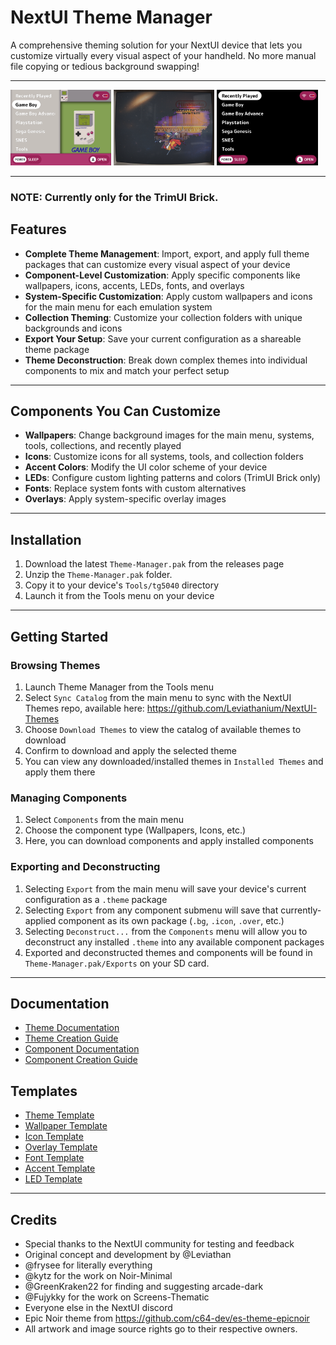 # NextUI Theme Manager

A comprehensive theming solution for your NextUI device that lets you customize virtually every visual aspect of your handheld. No more manual file copying or tedious background swapping!

---

<p float="left">
  <img src="/documents/previews/Consolized.theme.png" width="32%" />
  <img src="/documents/previews/Deep-Space.theme.png" width="32%" />
  <img src="/documents/previews/Default.theme.png" width="32%" />
</p>

---

### NOTE: Currently only for the TrimUI Brick.

## Features

- **Complete Theme Management**: Import, export, and apply full theme packages that can customize every visual aspect of your device
- **Component-Level Customization**: Apply specific components like wallpapers, icons, accents, LEDs, fonts, and overlays
- **System-Specific Customization**: Apply custom wallpapers and icons for the main menu for each emulation system
- **Collection Theming**: Customize your collection folders with unique backgrounds and icons
- **Export Your Setup**: Save your current configuration as a shareable theme package
- **Theme Deconstruction**: Break down complex themes into individual components to mix and match your perfect setup

---

## Components You Can Customize

- **Wallpapers**: Change background images for the main menu, systems, tools, collections, and recently played
- **Icons**: Customize icons for all systems, tools, and collection folders
- **Accent Colors**: Modify the UI color scheme of your device
- **LEDs**: Configure custom lighting patterns and colors (TrimUI Brick only)
- **Fonts**: Replace system fonts with custom alternatives
- **Overlays**: Apply system-specific overlay images

---

## Installation

1. Download the latest `Theme-Manager.pak` from the releases page
2. Unzip the `Theme-Manager.pak` folder.
3. Copy it to your device's `Tools/tg5040` directory
4. Launch it from the Tools menu on your device

---

## Getting Started

### Browsing Themes
1. Launch Theme Manager from the Tools menu
2. Select `Sync Catalog` from the main menu to sync with the NextUI Themes repo, available here: https://github.com/Leviathanium/NextUI-Themes
3. Choose `Download Themes` to view the catalog of available themes to download
4. Confirm to download and apply the selected theme
5. You can view any downloaded/installed themes in `Installed Themes` and apply them there

### Managing Components
1. Select `Components` from the main menu
2. Choose the component type (Wallpapers, Icons, etc.)
3. Here, you can download components and apply installed components

### Exporting and Deconstructing
1. Selecting `Export` from the main menu will save your device's current configuration as a `.theme` package
2. Selecting `Export` from any component submenu will save that currently-applied component as its own package (`.bg`, `.icon`, `.over`, etc.)
3. Selecting `Deconstruct...` from the `Components` menu will allow you to deconstruct any installed `.theme` into any available component packages
4. Exported and deconstructed themes and components will be found in `Theme-Manager.pak/Exports` on your SD card.

---

## Documentation

- [Theme Documentation](documents/THEMES.md)
- [Theme Creation Guide](documents/THEME_BUILDING.md)
- [Component Documentation](documents/COMPONENTS.md)
- [Component Creation Guide](documents/COMPONENT_BUILDING.md)

## Templates
- [Theme Template](https://github.com/Leviathanium/Template.theme)
- [Wallpaper Template](https://github.com/Leviathanium/Template.bg)
- [Icon Template](https://github.com/Leviathanium/Template.icon)
- [Overlay Template](https://github.com/Leviathanium/Template.over)
- [Font Template](https://github.com/Leviathanium/Template.font)
- [Accent Template](https://github.com/Leviathanium/Template.acc)
- [LED Template](https://github.com/Leviathanium/Template.led)

---

## Credits

- Special thanks to the NextUI community for testing and feedback
- Original concept and development by @Leviathan
- @frysee for literally everything
- @kytz for the work on Noir-Minimal
- @GreenKraken22 for finding and suggesting arcade-dark
- @Fujykky for the work on Screens-Thematic
- Everyone else in the NextUI discord
- Epic Noir theme from https://github.com/c64-dev/es-theme-epicnoir
- All artwork and image source rights go to their respective owners.
